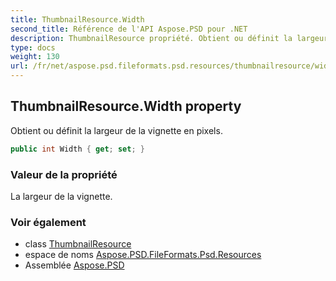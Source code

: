 ```yaml
---
title: ThumbnailResource.Width
second_title: Référence de l'API Aspose.PSD pour .NET
description: ThumbnailResource propriété. Obtient ou définit la largeur de la vignette en pixels.
type: docs
weight: 130
url: /fr/net/aspose.psd.fileformats.psd.resources/thumbnailresource/width/
---
```

## ThumbnailResource.Width property

Obtient ou définit la largeur de la vignette en pixels.

```csharp
public int Width { get; set; }
```

### Valeur de la propriété

La largeur de la vignette.

### Voir également

* class [ThumbnailResource](../)
* espace de noms [Aspose.PSD.FileFormats.Psd.Resources](../../thumbnailresource/)
* Assemblée [Aspose.PSD](../../../)


